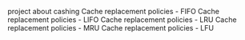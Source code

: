 project about cashing 
Cache replacement policies - FIFO
Cache replacement policies - LIFO
Cache replacement policies - LRU
Cache replacement policies - MRU
Cache replacement policies - LFU